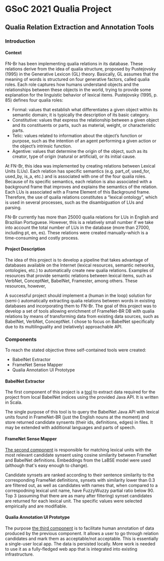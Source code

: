 # GSoC 2021 Qualia Project
## Qualia Relation Extraction and Annotation Tools

### Introduction
#### Context
FN-Br has been implementing qualia relations in its database. These relations derive from the idea of qualia structure, proposed by Pustejovsky (1995) in the Generative Lexicon (GL) theory. Basically, GL assumes that the meaning of words is structured on four generative factors, called qualia roles. Each role captures how humans understand objects and the relationships between these objects in the world, trying to provide some explanation for the linguistic behavior of lexical items. Pustejovsky (1995, p. 85) defines four qualia roles:


- Formal: values that establish what differentiates a given object within its semantic domain; it is typically the description of its basic category.
- Constitutive: values that express the relationship between a given object and its constituents or parts, such as material, weight, or characteristic parts.
- Telic: values related to information about the object’s function or purpose, such as the intention of an agent performing a given action or the object’s intrinsic function.
- Agentive: values that determine the origin of the object, such as its creator, type of origin (natural or artificial), or its initial cause.


At FN-Br, this idea was implemented by creating relations between Lexical Units (LUs). Each relation has specific semantics (e.g. part_of, used_for, used_by, is_a, etc.) and is associated with one of the four qualia roles. Because of its specific semantics, each relation is also associated with a background frame that improves and explains the semantics of the relation. Each LUs is associated with a Frame Element of this Background frame. Therefore, the use of qualia relations constitutes a “lexical ontology”, which is used in several processes, such as the disambiguation of LUs and parsing.


FN-Br currently has more than 25000 qualia relations for LUs in English and Brazilian Portuguese. However, this is a relatively small number if we take into account the total number of LUs in the database (more than 27000, including pt, en, es). These relations were created manually–which is a time-consuming and costly process.


#### Project Description

The idea of this project is to develop a pipeline that takes advantage of databases available on the Internet (lexical resources, semantic networks, ontologies, etc.) to automatically create new qualia relations. Examples of resources that provide semantic relations between lexical items, such as VerbNet, ConceptNet, BabelNet, Framester, among others. These resources, however, 


A successful project should implement a (human in the loop) solution for (semi-) automatically extracting qualia relations between words in existing databases and incorporating them to FN-Br.
The goal of this project was to  develop a set of tools allowing enrichment of FrameNet-BR DB with qualia relations by means of transforming data from existing data sources, such as BabelNet, VerbNet, ConceptNet. I chose to focus on BabelNet specifically due to its multilinguality and (relatively) approachable API.


### Components
To reach the stated objective three self-contained tools were created:
- BabelNet Extractor
- FrameNet Sense Mapper
- Qualia Annotation UI Prototype

#### BabelNet Extractor
The first component of this project is a [tool](https://github.com/slowwavesleep/BabelNetExtractor) to extract data required for the project
from local BabelNet indices using the provided Java API. It is written in Scala.

The single purpose of this tool is to query the BabelNet Java API with lexical units found in FrameNet-BR (just the English nouns at the moment) and store returned candidate synsents (their ids, definitions, edges) in files. It may be extended with additional languages and parts of speech.

#### FrameNet Sense Mapper
[The second component](https://github.com/slowwavesleep/FnSenseMapper) is responsible for matching lexical units with the most relevant candidate synsent using cosine similarity between FrameNet and BabelNet definitions. Embeddings from the LaBSE model were used (although that's easy enough to change).

Candidate synsets are ranked according to their sentence similarity to the corresponding FrameNet definitions, synsets with similarity lower than 0.3 are filtered out, as well as candidates with names that, when compared to a correspodning lexical unit name, have FuzzyWuzzy partial ratio below 90. Top 3 (assuming that there are as many after filtering) synset candidates are returned for each lexical unit. The specific values were selected empirically and are modifiable.

#### Qualia Annotation UI Prototype
The purpose [the third component](https://github.com/slowwavesleep/QualiaAnnotationUI) is to facilitate human annotation of data produced by the previous component. It allows a user to go through relation candidates and mark them as acceptable/not acceptable. This is essentially a single-user local app. The data is persisted locally. More work is needed to use it as a fully-fledged web app that is integrated into existing infrastructure.
